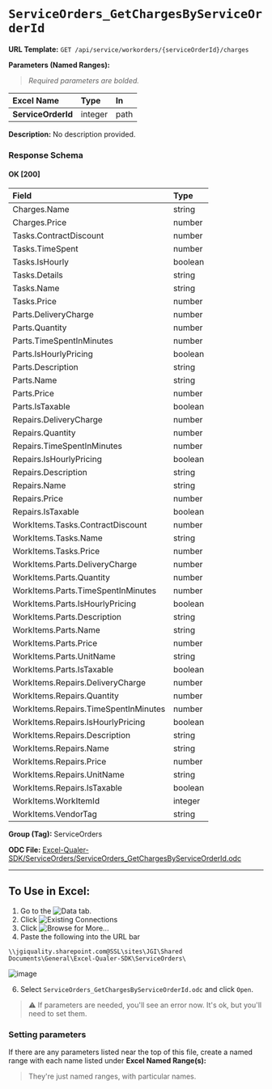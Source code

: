 # `ServiceOrders_GetChargesByServiceOrderId`
> 
    
**URL Template:**
`GET /api/service/workorders/{serviceOrderId}/charges`

**Parameters (Named Ranges):**

> *Required parameters are bolded.*

| Excel Name         | Type    | In   |
|:-------------------|:--------|:-----|
| **ServiceOrderId** | integer | path |

**Description:**
No description provided.

### Response Schema

#### OK [200]

| Field                                | Type    |
|:-------------------------------------|:--------|
| Charges.Name                         | string  |
| Charges.Price                        | number  |
| Tasks.ContractDiscount               | number  |
| Tasks.TimeSpent                      | number  |
| Tasks.IsHourly                       | boolean |
| Tasks.Details                        | string  |
| Tasks.Name                           | string  |
| Tasks.Price                          | number  |
| Parts.DeliveryCharge                 | number  |
| Parts.Quantity                       | number  |
| Parts.TimeSpentInMinutes             | number  |
| Parts.IsHourlyPricing                | boolean |
| Parts.Description                    | string  |
| Parts.Name                           | string  |
| Parts.Price                          | number  |
| Parts.IsTaxable                      | boolean |
| Repairs.DeliveryCharge               | number  |
| Repairs.Quantity                     | number  |
| Repairs.TimeSpentInMinutes           | number  |
| Repairs.IsHourlyPricing              | boolean |
| Repairs.Description                  | string  |
| Repairs.Name                         | string  |
| Repairs.Price                        | number  |
| Repairs.IsTaxable                    | boolean |
| WorkItems.Tasks.ContractDiscount     | number  |
| WorkItems.Tasks.Name                 | string  |
| WorkItems.Tasks.Price                | number  |
| WorkItems.Parts.DeliveryCharge       | number  |
| WorkItems.Parts.Quantity             | number  |
| WorkItems.Parts.TimeSpentInMinutes   | number  |
| WorkItems.Parts.IsHourlyPricing      | boolean |
| WorkItems.Parts.Description          | string  |
| WorkItems.Parts.Name                 | string  |
| WorkItems.Parts.Price                | number  |
| WorkItems.Parts.UnitName             | string  |
| WorkItems.Parts.IsTaxable            | boolean |
| WorkItems.Repairs.DeliveryCharge     | number  |
| WorkItems.Repairs.Quantity           | number  |
| WorkItems.Repairs.TimeSpentInMinutes | number  |
| WorkItems.Repairs.IsHourlyPricing    | boolean |
| WorkItems.Repairs.Description        | string  |
| WorkItems.Repairs.Name               | string  |
| WorkItems.Repairs.Price              | number  |
| WorkItems.Repairs.UnitName           | string  |
| WorkItems.Repairs.IsTaxable          | boolean |
| WorkItems.WorkItemId                 | integer |
| WorkItems.VendorTag                  | string  |

**Group (Tag):**
ServiceOrders

**ODC File:**
[Excel-Qualer-SDK/ServiceOrders/ServiceOrders_GetChargesByServiceOrderId.odc](https://github.com/Johnson-Gage-Inspection-Inc/qualer-sdk-odc/blob/main/Excel-Qualer-SDK/ServiceOrders/ServiceOrders_GetChargesByServiceOrderId.odc)

---

To Use in Excel:
---

1. Go to the ![`Data`](https://github.com/user-attachments/assets/da437a70-57b3-4c5b-bb01-4910ece19ed1)
 tab.
3. Click ![Existing Connections](https://github.com/user-attachments/assets/a2f1ed67-b2e0-4c23-ac90-68c870e60289)
4. Click ![`Browse for More...`](https://github.com/user-attachments/assets/8e698494-6865-41e7-b6fa-043aea81809a)
5. Paste the following into the URL bar
```
\\jgiquality.sharepoint.com@SSL\sites\JGI\Shared Documents\General\Excel-Qualer-SDK\ServiceOrders\
```

![image](https://github.com/user-attachments/assets/1e1a8d87-0377-446d-aaf5-d78562991db3)

6. Select `ServiceOrders_GetChargesByServiceOrderId.odc` and click `Open`.

> ⚠️ If parameters are needed, you'll see an error now. It's ok, but you'll need to set them.

### Setting parameters
If there are any parameters listed near the top of this file, create a named range with each name listed under **Excel Named Range(s):**
> They're just named ranges, with particular names.
